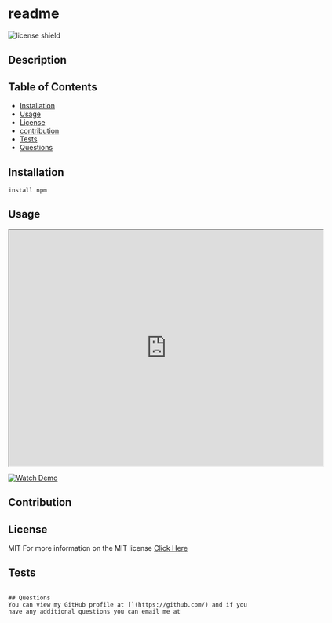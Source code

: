 # readme

![license shield](https://img.shields.io/badge/License-MIT-green.svg)

## Description


## Table of Contents
* [Installation](#installation)
* [Usage](#usage)
* [License](#license)
* [contribution](#contribution)
* [Tests](#tests)
* [Questions](#questions)

## Installation

``` install npm ```

## Usage
<iframe src="https://drive.google.com/file/d/1hmzmjTWGkSFE8nnr2S1T6-S3CdJAuN85/preview" width="640" height="480"></iframe>

[![Watch Demo](https://drive.google.com/file/d/1hmzmjTWGkSFE8nnr2S1T6-S3CdJAuN85/preview)](https://drive.google.com/file/d/1hmzmjTWGkSFE8nnr2S1T6-S3CdJAuN85/preview)

## Contribution


## License
MIT
For more information on the MIT license [Click Here](https://choosealicense.com/licenses/MIT/)

## Tests
``` 

## Questions
You can view my GitHub profile at [](https://github.com/) and if you have any additional questions you can email me at 
